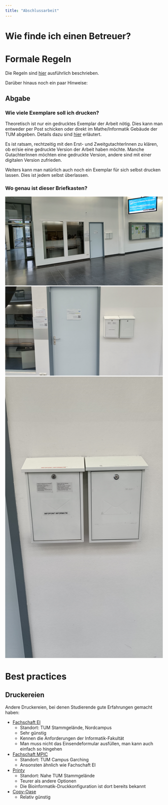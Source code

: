 ```yaml
---
title: "Abschlussarbeit"
---
```


# Wie finde ich einen Betreuer?

# Formale Regeln

Die Regeln sind [hier](https://www.cit.tum.de/cit/studium/studiengaenge/bachelor-bioinformatik/praktische-arbeit-bachelorarbeit/) ausführlich beschrieben.

Darüber hinaus noch ein paar Hinweise:

## Abgabe

### Wie viele Exemplare soll ich drucken?

Theoretisch ist nur ein gedrucktes Exemplar der Arbeit nötig. Dies kann man entweder per Post schicken oder direkt im Mathe/Informatik Gebäude der TUM abgeben. Details dazu sind [hier](https://www.cit.tum.de/cit/studium/studiengaenge/bachelor-bioinformatik/praktische-arbeit-bachelorarbeit/#:~:text=m%C3%BCssen%20paginiert%20sein.-,Abgabe,-Ein%20Exemplar%20Ihrer) erläutert.

Es ist ratsam, rechtzeitig mit den Erst- und ZweitgutachterInnen zu klären, ob er/sie eine gedruckte Version der Arbeit haben möchte. Manche GutachterInnen möchten eine gedruckte Version, andere sind mit einer digitalen Version zufrieden.

Weiters kann man natürlich auch noch ein Exemplar für sich selbst drucken lassen. Dies ist jedem selbst überlassen.

### Wo genau ist dieser Briefkasten?

![Fern](/src/assets/abgabe-briefkasten/fern.jpg)
![Mittel](/src/assets/abgabe-briefkasten/mittel.jpg)
![Nah](/src/assets/abgabe-briefkasten/nah.jpg)

# Best practices

## Druckereien

Andere Druckereien, bei denen Studierende gute Erfahrungen gemacht haben:

- [Fachschaft EI](https://www.fs.ei.tum.de/services/druckabs/)
    - Standort: TUM Stammgelände, Nordcampus
    - Sehr günstig
    - Kennen die Anforderungen der Informatik-Fakultät
    - Man muss nicht das Einsendeformular ausfüllen, man kann auch einfach so hingehen
- [Fachschaft MPIC](https://mpic.fs.tum.de/services/abschlussarbeiten/)
    - Standort: TUM Campus Garching
    - Ansonsten ähnlich wie Fachschaft EI
- [Printy](https://www.printy.de/en/)
    - Standort: Nahe TUM Stammgelände
    - Teurer als andere Optionen
    - Die Bioinformatik-Druckkonfiguration ist dort bereits bekannt
- [Copy-Oase](https://www.copy-oase.com/Willkommen.html)
    - Relativ günstig
